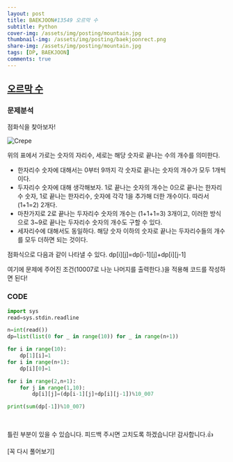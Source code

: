 ```yaml
---
layout: post
title: BAEKJOON#13549 오르막 수
subtitle: Python
cover-img: /assets/img/posting/mountain.jpg
thumbnail-img: /assets/img/posting/baekjoonrect.png
share-img: /assets/img/posting/mountain.jpg
tags: [DP, BAEKJOON]
comments: true
---
```


## [오르막 수](https://www.acmicpc.net/problem/11057)

### 문제분석

점화식을 찾아보자!

![Crepe](https://i.imgur.com/lknID1J.jpg)

위의 표에서 가로는 숫자의 자리수, 세로는 해당 숫자로 끝나는 수의 개수를 의미한다.

- 한자리수 숫자에 대해서는 0부터 9까지 각 숫자로 끝나는 숫자의 개수가 모두 1개씩이다.
- 두자리수 숫자에 대해 생각해보자. 1로 끝나는 숫자의 개수는 0으로 끝나는 한자리수 숫자, 1로 끝나는 한자리수, 숫자에 각각 1을 추가해 더한 개수이다. 따라서 (1+1=2) 2개다.
- 마찬가지로 2로 끝나는 두자리수 숫자의 개수는 (1+1+1=3) 3개이고, 이러한 방식으로 3~9로 끝나는 두자리수 숫자의 개수도 구할 수 있다.
- 세자리수에 대해서도 동일하다. 해당 숫자 이하의 숫자로 끝나는 두자리수들의 개수를 모두 더하면 되는 것이다.

점화식으로 다음과 같이 나타낼 수 있다.
dp[i][j]=dp[i-1][j]+dp[i][j-1]

여기에 문제에 주어진 조건(10007로 나눈 나머지를 출력한다.)을 적용해 코드를 작성하면 된다!

### CODE

```python
import sys
read=sys.stdin.readline

n=int(read())
dp=list(list(0 for _ in range(10)) for _ in range(n+1))

for i in range(10):
    dp[1][i]=1
for i in range(n+1):
    dp[i][0]=1

for i in range(2,n+1):
    for j in range(1,10):
        dp[i][j]=(dp[i-1][j]+dp[i][j-1])%10_007

print(sum(dp[-1])%10_007)
```

<br>

틀린 부분이 있을 수 있습니다. 피드백 주시면 고치도록 하겠습니다!
감사합니다.👍

[꼭 다시 풀어보기]
<br>
<br>
